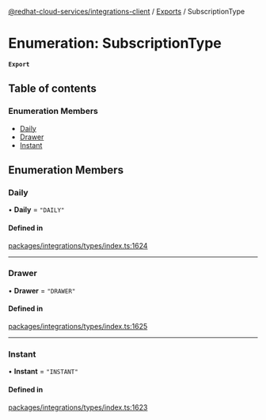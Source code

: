 [@redhat-cloud-services/integrations-client](../README.md) / [Exports](../modules.md) / SubscriptionType

# Enumeration: SubscriptionType

**`Export`**

## Table of contents

### Enumeration Members

- [Daily](SubscriptionType.md#daily)
- [Drawer](SubscriptionType.md#drawer)
- [Instant](SubscriptionType.md#instant)

## Enumeration Members

### Daily

• **Daily** = ``"DAILY"``

#### Defined in

[packages/integrations/types/index.ts:1624](https://github.com/RedHatInsights/javascript-clients/blob/master/packages/integrations/types/index.ts#L1624)

___

### Drawer

• **Drawer** = ``"DRAWER"``

#### Defined in

[packages/integrations/types/index.ts:1625](https://github.com/RedHatInsights/javascript-clients/blob/master/packages/integrations/types/index.ts#L1625)

___

### Instant

• **Instant** = ``"INSTANT"``

#### Defined in

[packages/integrations/types/index.ts:1623](https://github.com/RedHatInsights/javascript-clients/blob/master/packages/integrations/types/index.ts#L1623)
